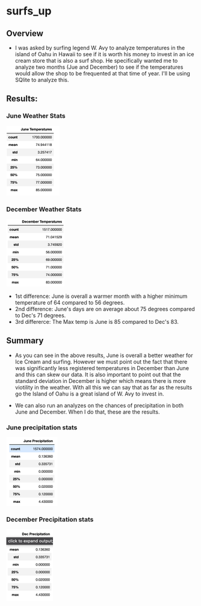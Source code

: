 # surfs_up

## Overview
- I was asked by surfing legend W. Avy to analyze temperatures in the island of Oahu in Hawaii to see if it is worth his money to invest in an ice cream store that is also a surf shop. He specifically wanted me to analyze two months (Jue and December) to see if the temperatures would allow the shop to be frequented at that time of year. I'll be using SQlite to analyze this. 

## Results:

### June Weather Stats

![June_Weather_Stats](./Resources/Summary_June_Stats.png)

### December Weather Stats

![Dec_Weather_Stats](./Resources/Summary_Dec_stats.png)

- 1st difference: June is overall a warmer month with a higher minimum temperature of 64 compared to 56 degrees.
- 2nd difference: June's days are on average about 75 degrees compared to Dec's 71 degrees.
- 3rd differerce: The Max temp is June is 85 compared to Dec's 83.

## Summary
- As you can see in the above results, June is overall a better weather for Ice Cream and surfing. However we must point out the fact that there was significantly less registered temperatures in December than June and this can skew our data. It is also important to point out that the standard deviation in December is higher which means there is more viotility in the weather. With all this we can say that as far as the results go the Island of Oahu is a great island of W. Avy to invest in. 


- We can also run an analyzes on the chances of precipitation in both June and December. When I do that, these are the results. 

### June precipitation stats

![June_Rain_stats](./Resources/June_Per_Stats.png)

### December Precipitation stats

![Dec_Rain_Stats](./Resources/Dec_Per_Stats.png)

